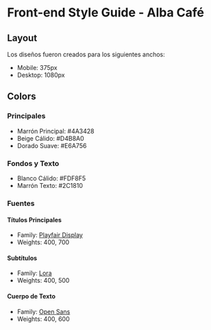 # Front-end Style Guide - Alba Café

## Layout

Los diseños fueron creados para los siguientes anchos:

- Mobile: 375px
- Desktop: 1080px

## Colors

### Principales
- Marrón Principal: #4A3428
- Beige Cálido: #D4B8A0
- Dorado Suave: #E6A756

### Fondos y Texto
- Blanco Cálido: #FDF8F5
- Marrón Texto: #2C1810

### Fuentes

#### Títulos Principales
- Family: [Playfair Display](https://fonts.google.com/specimen/Playfair+Display)
- Weights: 400, 700

#### Subtítulos
- Family: [Lora](https://fonts.google.com/specimen/Lora)
- Weights: 400, 500

#### Cuerpo de Texto
- Family: [Open Sans](https://fonts.google.com/specimen/Open+Sans)
- Weights: 400, 600